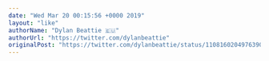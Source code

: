 ```yaml
---
date: "Wed Mar 20 00:15:56 +0000 2019"
layout: "like"
authorName: "Dylan Beattie 🇪🇺"
authorUrl: "https://twitter.com/dylanbeattie"
originalPost: "https://twitter.com/dylanbeattie/status/1108160204976390144"
---
```

